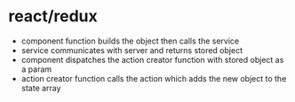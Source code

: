 # react/redux

- component function builds the object then calls the service
- service communicates with server and returns stored object
- component dispatches the action creator function with stored object as a param
- action creator function calls the action which adds the new object to the state array